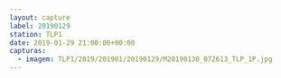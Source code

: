 ```yaml
---
layout: capture
label: 20190129
station: TLP1
date: 2019-01-29 21:00:00+00:00
capturas:
  - imagem: TLP1/2019/201901/20190129/M20190130_072613_TLP_1P.jpg
---
```

